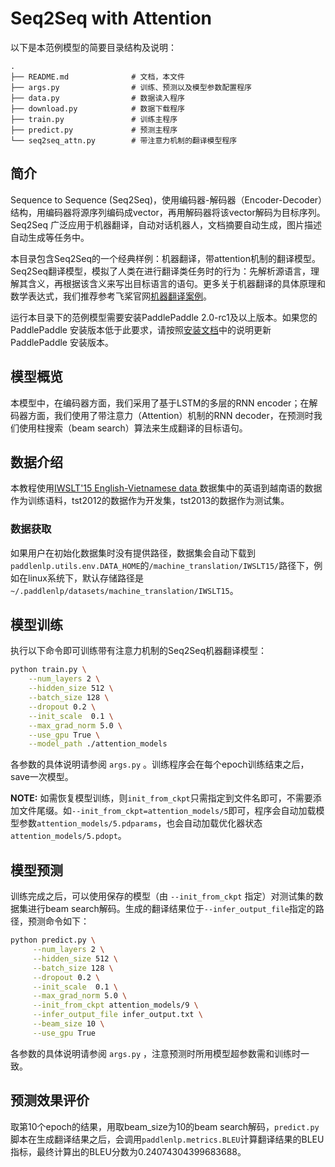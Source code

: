 # Seq2Seq with Attention

以下是本范例模型的简要目录结构及说明：

```
.
├── README.md              # 文档，本文件
├── args.py                # 训练、预测以及模型参数配置程序
├── data.py                # 数据读入程序
├── download.py            # 数据下载程序
├── train.py               # 训练主程序
├── predict.py             # 预测主程序
└── seq2seq_attn.py        # 带注意力机制的翻译模型程序
```

## 简介

Sequence to Sequence (Seq2Seq)，使用编码器-解码器（Encoder-Decoder）结构，用编码器将源序列编码成vector，再用解码器将该vector解码为目标序列。Seq2Seq 广泛应用于机器翻译，自动对话机器人，文档摘要自动生成，图片描述自动生成等任务中。

本目录包含Seq2Seq的一个经典样例：机器翻译，带attention机制的翻译模型。Seq2Seq翻译模型，模拟了人类在进行翻译类任务时的行为：先解析源语言，理解其含义，再根据该含义来写出目标语言的语句。更多关于机器翻译的具体原理和数学表达式，我们推荐参考飞桨官网[机器翻译案例](https://www.paddlepaddle.org.cn/documentation/docs/zh/user_guides/nlp_case/machine_translation/README.cn.html)。

运行本目录下的范例模型需要安装PaddlePaddle 2.0-rc1及以上版本。如果您的 PaddlePaddle 安装版本低于此要求，请按照[安装文档](https://www.paddlepaddle.org.cn/#quick-start)中的说明更新 PaddlePaddle 安装版本。


## 模型概览

本模型中，在编码器方面，我们采用了基于LSTM的多层的RNN encoder；在解码器方面，我们使用了带注意力（Attention）机制的RNN decoder，在预测时我们使用柱搜索（beam search）算法来生成翻译的目标语句。

## 数据介绍

本教程使用[IWSLT'15 English-Vietnamese data ](https://nlp.stanford.edu/projects/nmt/)数据集中的英语到越南语的数据作为训练语料，tst2012的数据作为开发集，tst2013的数据作为测试集。

### 数据获取
如果用户在初始化数据集时没有提供路径，数据集会自动下载到`paddlenlp.utils.env.DATA_HOME`的`/machine_translation/IWSLT15/`路径下，例如在linux系统下，默认存储路径是`~/.paddlenlp/datasets/machine_translation/IWSLT15`。

## 模型训练

执行以下命令即可训练带有注意力机制的Seq2Seq机器翻译模型：

```sh
python train.py \
    --num_layers 2 \
    --hidden_size 512 \
    --batch_size 128 \
    --dropout 0.2 \
    --init_scale  0.1 \
    --max_grad_norm 5.0 \
    --use_gpu True \
    --model_path ./attention_models

```

各参数的具体说明请参阅 `args.py` 。训练程序会在每个epoch训练结束之后，save一次模型。

**NOTE:** 如需恢复模型训练，则`init_from_ckpt`只需指定到文件名即可，不需要添加文件尾缀。如`--init_from_ckpt=attention_models/5`即可，程序会自动加载模型参数`attention_models/5.pdparams`，也会自动加载优化器状态`attention_models/5.pdopt`。

## 模型预测

训练完成之后，可以使用保存的模型（由 `--init_from_ckpt` 指定）对测试集的数据集进行beam search解码。生成的翻译结果位于`--infer_output_file`指定的路径，预测命令如下：

```sh
python predict.py \
     --num_layers 2 \
     --hidden_size 512 \
     --batch_size 128 \
     --dropout 0.2 \
     --init_scale  0.1 \
     --max_grad_norm 5.0 \
     --init_from_ckpt attention_models/9 \
     --infer_output_file infer_output.txt \
     --beam_size 10 \
     --use_gpu True
```

各参数的具体说明请参阅 `args.py` ，注意预测时所用模型超参数需和训练时一致。

## 预测效果评价
取第10个epoch的结果，用取beam_size为10的beam search解码，`predict.py`脚本在生成翻译结果之后，会调用`paddlenlp.metrics.BLEU`计算翻译结果的BLEU指标，最终计算出的BLEU分数为0.24074304399683688。
